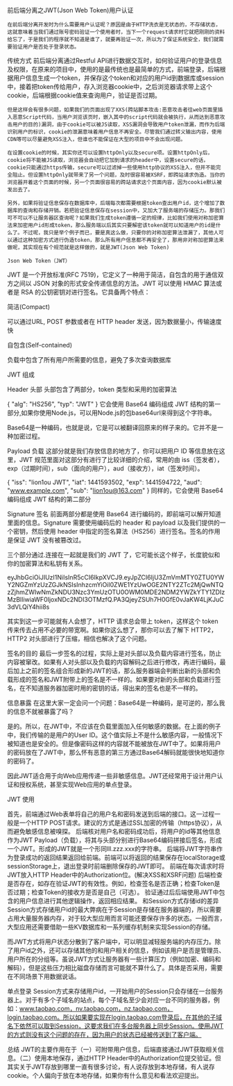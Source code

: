 前后端分离之JWT(Json Web Token)用户认证

    在前后端分离开发时为什么需要用户认证呢？原因是由于HTTP洗衣是无状态的，不存储状态，这就意味着当我们通过账号密码验证一个使用者时，当下一个request请求时它就把刚刚的资料给忘了，于是我们的程序就不知道是谁了，就要再验证一次，所以为了保证系统安全，我们就需要验证用户是否处于登录状态。

传统方式
    前后端分离通过Restful API进行数据交互时，如何验证用户的登录信息及权限，在原来的项目中，使用的是最传统也是最简单的方式，前端登录，后端根据用户信息生成一个token，并保存这个token和对应的用户id到数据库或session中，接着把token传给用户，存入浏览器cookie中，之后浏览器请求带上这个cookie，后端根据cookie值来查询用户，验证是否过期。

    但是这样会有很多问题，如果我们的页面出现了XXS(跨站脚本攻击:恶意攻击者往web页面里插入恶意Script代码，当用户浏览该页时，嵌入其中的script代码就会被执行，从而达到恶意攻击用户的目的)漏洞，由于cookie可以被JS读取，XSS漏洞会导致用户token泄漏，而作为后端识别用户的标识，cookie的泄漏意味着用户信息不再安全。尽管我们通过转义输出内容，使用CDN等可以尽量避免XSS注入，但谁也不能保证在大型的项目中不会出现问题。

    在设置cookie的时候，其实你还可以设置httpOnly以及secure项。设置httpOnly后，cookie将不能被JS读取，浏览器会自动把它加到请求的header中，设置secure的话，cookie只能通过https传输，secure可以过滤掉一些使用http协议的XSS注入，但并不能完全阻止。但设置httpOnly就带来了另一个问题，及时很容易被XSRF，即跨站请求伪造。当你的浏览器开着这个页面的时候，另一个页面很容易的跨站请求这个页面内容，因为cookie默认被发出去了。

    另外，如果将验证信息保存在数据库中，后端每次都需要根据token查出用户id，这个增加了数据库的查询和存储开销。若把验证信息保存在session中，又加大了服务端的存储压力。那我们可不可以不让服务器区查询呢？如果我们生成token遵循一定的规律，比如我们使用对称加密算法来加密用户id形成token，那么服务端以后其实只要解密该token就可以知道用户的id是什么了。不过呢，我只是举个例子而已，要是真这么做，只要你的对称加密算法泄漏了，其他人可以通过这种加密方式进行伪造token，那么所有用户信息都不再安全了，那用非对称加密算法来做呢，其实现在有个规范就是这样做的，就是JWT(Json Web Token)

    Json Web Token（JWT）
JWT 是一个开放标准(RFC 7519)，它定义了一种用于简洁，自包含的用于通信双方之间以 JSON 对象的形式安全传递信息的方法。JWT 可以使用 HMAC 算法或者是 RSA 的公钥密钥对进行签名。它具备两个特点：

简洁(Compact)

可以通过URL, POST 参数或者在 HTTP header 发送，因为数据量小，传输速度快

自包含(Self-contained)

负载中包含了所有用户所需要的信息，避免了多次查询数据库

JWT 组成


Header 头部
头部包含了两部分，token 类型和采用的加密算法

{
"alg": "HS256",
"typ": "JWT"
}
它会使用 Base64 编码组成 JWT 结构的第一部分,如果你使用Node.js，可以用Node.js的包base64url来得到这个字符串。

Base64是一种编码，也就是说，它是可以被翻译回原来的样子来的。它并不是一种加密过程。

Payload 负载
这部分就是我们存放信息的地方了，你可以把用户 ID 等信息放在这里，JWT 规范里面对这部分有进行了比较详细的介绍，常用的由 iss（签发者），exp（过期时间），sub（面向的用户），aud（接收方），iat（签发时间）。

{
"iss": "lion1ou JWT",
"iat": 1441593502,
"exp": 1441594722,
"aud": "www.example.com",
"sub": "lion1ou@163.com"
}
同样的，它会使用 Base64 编码组成 JWT 结构的第二部分

Signature 签名
前面两部分都是使用 Base64 进行编码的，即前端可以解开知道里面的信息。Signature 需要使用编码后的 header 和 payload 以及我们提供的一个密钥，然后使用 header 中指定的签名算法（HS256）进行签名。签名的作用是保证 JWT 没有被篡改过。

三个部分通过.连接在一起就是我们的 JWT 了，它可能长这个样子，长度貌似和你的加密算法和私钥有关系。

eyJhbGciOiJIUzI1NiIsInR5cCI6IkpXVCJ9.eyJpZCI6IjU3ZmVmMTY0ZTU0YWY2NGZmYzUzZGJkNSIsInhzcmYiOiI0ZWE1YzUwOGE2NTY2ZTc2MjQwNTQzZjhmZWIwNmZkNDU3Nzc3YmUzOTU0OWM0MDE2NDM2YWZkYTY1ZDIzMzBlIiwiaWF0IjoxNDc2NDI3OTMzfQ.PA3QjeyZSUh7H0GfE0vJaKW4LjKJuC3dVLQiY4hii8s

其实到这一步可能就有人会想了，HTTP 请求总会带上 token，这样这个 token 传来传去占用不必要的带宽啊。如果你这么想了，那你可以去了解下 HTTP2，HTTP2 对头部进行了压缩，相信也解决了这个问题。

签名的目的
最后一步签名的过程，实际上是对头部以及负载内容进行签名，防止内容被窜改。如果有人对头部以及负载的内容解码之后进行修改，再进行编码，最后加上之前的签名组合形成新的JWT的话，那么服务器端会判断出新的头部和负载形成的签名和JWT附带上的签名是不一样的。如果要对新的头部和负载进行签名，在不知道服务器加密时用的密钥的话，得出来的签名也是不一样的。

信息暴露
在这里大家一定会问一个问题：Base64是一种编码，是可逆的，那么我的信息不就被暴露了吗？

是的。所以，在JWT中，不应该在负载里面加入任何敏感的数据。在上面的例子中，我们传输的是用户的User ID。这个值实际上不是什么敏感内容，一般情况下被知道也是安全的。但是像密码这样的内容就不能被放在JWT中了。如果将用户的密码放在了JWT中，那么怀有恶意的第三方通过Base64解码就能很快地知道你的密码了。

因此JWT适合用于向Web应用传递一些非敏感信息。JWT还经常用于设计用户认证和授权系统，甚至实现Web应用的单点登录。

JWT 使用


首先，前端通过Web表单将自己的用户名和密码发送到后端的接口。这一过程一般是一个HTTP POST请求。建议的方式是通过SSL加密的传输（https协议），从而避免敏感信息被嗅探。
后端核对用户名和密码成功后，将用户的id等其他信息作为JWT Payload（负载），将其与头部分别进行Base64编码拼接后签名，形成一个JWT。形成的JWT就是一个形同lll.zzz.xxx的字符串。
后端将JWT字符串作为登录成功的返回结果返回给前端。前端可以将返回的结果保存在localStorage或sessionStorage上，退出登录时前端删除保存的JWT即可。
前端在每次请求时将JWT放入HTTP Header中的Authorization位。(解决XSS和XSRF问题)
后端检查是否存在，如存在验证JWT的有效性。例如，检查签名是否正确；检查Token是否过期；检查Token的接收方是否是自己（可选）。
验证通过后后端使用JWT中包含的用户信息进行其他逻辑操作，返回相应结果。
和Session方式存储id的差异
Session方式存储用户id的最大弊病在于Session是存储在服务器端的，所以需要占用大量服务器内存，对于较大型应用而言可能还要保存许多的状态。一般而言，大型应用还需要借助一些KV数据库和一系列缓存机制来实现Session的存储。

而JWT方式将用户状态分散到了客户端中，可以明显减轻服务端的内存压力。除了用户id之外，还可以存储其他的和用户相关的信息，例如该用户是否是管理员、用户所在的分组等。虽说JWT方式让服务器有一些计算压力（例如加密、编码和解码），但是这些压力相比磁盘存储而言可能就不算什么了。具体是否采用，需要在不同场景下用数据说话。

单点登录
Session方式来存储用户id，一开始用户的Session只会存储在一台服务器上。对于有多个子域名的站点，每个子域名至少会对应一台不同的服务器，例如：www.taobao.com，nv.taobao.com，nz.taobao.com，login.taobao.com。所以如果要实现在login.taobao.com登录后，在其他的子域名下依然可以取到Session，这要求我们在多台服务器上同步Session。使用JWT的方式则没有这个问题的存在，因为用户的状态已经被传送到了客户端。

总结
JWT的主要作用在于（一）可附带用户信息，后端直接通过JWT获取相关信息。（二）使用本地保存，通过HTTP Header中的Authorization位提交验证。但其实关于JWT存放到哪里一直有很多讨论，有人说存放到本地存储，有人说存 cookie。个人偏向于放在本地存储，如果你有什么意见和看法欢迎提出。